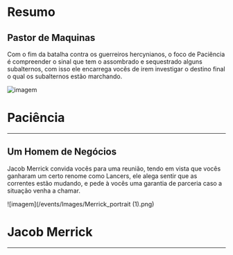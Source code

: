 # Resumo
## Pastor de Maquinas 
Com o fim da batalha contra os guerreiros hercynianos, o foco de Paciência é compreender o sinal que tem o assombrado e sequestrado alguns subalternos,
com isso ele encarrega vocês de irem investigar o destino final o qual os subalternos estão marchando. 

![imagem](/events/Images/Paciencia.png)

# Paciência
---

## Um Homem de Negócios 
 Jacob Merrick convida vocês para uma reunião, tendo em vista que vocês ganharam um certo renome como Lancers, ele alega sentir que as correntes estão mudando, e pede à vocês uma garantia de parceria caso a situação venha a chamar.

 ![imagem](/events/Images/Merrick_portrait (1).png)

 # Jacob Merrick
 ---

